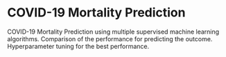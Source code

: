 # COVID-19 Mortality Prediction
 COVID-19 Mortality Prediction using multiple supervised machine learning algorithms. Comparison of the performance for predicting the outcome. Hyperparameter tuning for the best performance.
